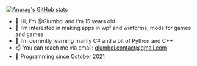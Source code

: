 [![Anurag's GitHub stats](https://github-readme-stats.vercel.app/api?username=Glumboi)](https://github.com/anuraghazra/github-readme-stats)



- 👋 Hi, I’m @Glumboi and I’m 15 years old
- 👀 I’m interested in making apps in wpf and winforms, mods for games and games
- 🌱 I’m currently learning mainly C# and a bit of Python and C++
- 📫 You can reach me via email: glumboi.contact@gmail.com
- 🐐 Programming since October 2021
